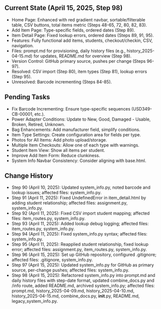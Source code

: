 ## Current State (April 15, 2025, Step 98)
- Home Page: Enhanced with red gradient navbar, sortable/filterable table, CSV buttons, total items metric (Steps 48-65, 72, 80, 82, 83).
- Add Item Page: Type-specific fields, ordered dates (Step 89).
- Item Detail Page: Fixed lookup errors, ordered dates (Steps 89, 91, 95).
- Features: Fully functional add items, students, checkout/checkin, CSV, navigation.
- Files: prompt.md for provisioning, daily history files (e.g., history_2025-04-15.md) for updates, README.md for overview (Step 98).
- Version Control: GitHub primary source, pushes per change (Steps 96-97).
- Resolved: CSV import (Step 80), item types (Step 81), lookup errors (Step 95).
- Unresolved: Barcode incrementing (Steps 84-85).

## Pending Tasks
- Fix Barcode Incrementing: Ensure type-specific sequences (USD349-CB-00001, etc.).
- Power Adapter Conditions: Update to New, Good, Damaged - Usable, Broken, Retired, Unknown.
- Bag Enhancements: Add manufacturer field, simplify conditions.
- Item Type Settings: Create configuration area for fields per type.
- Photos for All Items: Add photo upload/storage.
- Multiple Item Checkouts: Allow one of each type with warnings.
- Student Item View: Show all items per student.
- Improve Add Item Form: Reduce clunkiness.
- System Info Navbar Consistency: Consider aligning with base.html.

## Change History
- Step 90 (April 10, 2025): Updated system_info.py, noted barcode and lookup issues; affected files: system_info.py.
- Step 91 (April 11, 2025): Fixed UndefinedError in item_detail.html by adding student relationship; affected files: assignment.py, system_info.py.
- Step 92 (April 11, 2025): Fixed CSV import student mapping; affected files: item_routes.py, system_info.py.
- Step 93 (April 11, 2025): Added lookup debug logging; affected files: item_routes.py, system_info.py.
- Step 94 (April 11, 2025): Fixed system_info.py syntax; affected files: system_info.py.
- Step 95 (April 11, 2025): Reapplied student relationship, fixed lookup error; affected files: assignment.py, item_routes.py, system_info.py.
- Step 96 (April 15, 2025): Set up GitHub repository, configured .gitignore; affected files: .gitignore, system_info.py.
- Step 97 (April 15, 2025): Updated system_info.py for GitHub as primary source, per-change pushes; affected files: system_info.py.
- Step 98 (April 15, 2025): Refactored system_info.py into prompt.md and daily history files with step-date format, updated combine_docs.py and /info route, added README.md, archived system_info.py; affected files: prompt.md, history_2025-04-09.md, history_2025-04-10.md, history_2025-04-15.md, combine_docs.py, __init__.py, README.md, legacy_system_info.py.